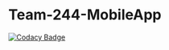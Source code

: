 # Team-244-MobileApp

[![Codacy Badge](https://api.codacy.com/project/badge/Grade/e2b250c6572e43dc99e0bf33416b07c0)](https://app.codacy.com/gh/BuildForSDGCohort2/Team-244-A-MobileApp?utm_source=github.com&utm_medium=referral&utm_content=BuildForSDGCohort2/Team-244-A-MobileApp&utm_campaign=Badge_Grade_Settings)
